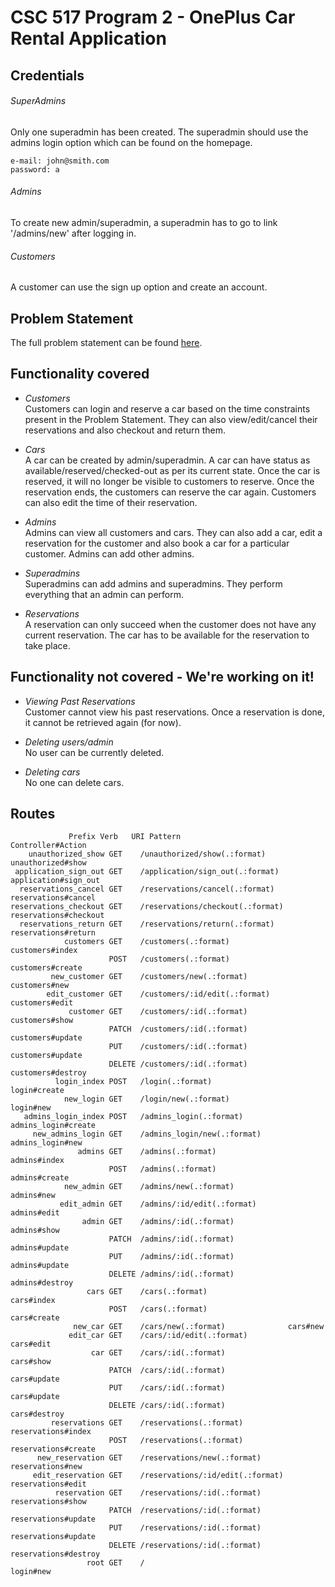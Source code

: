 # CSC 517 Program 2 - OnePlus Car Rental Application


## Credentials

###### SuperAdmins
Only one superadmin has been created. The superadmin should use the admins login option which can be found on the homepage.
```
e-mail: john@smith.com  
password: a  
```
###### Admins
To create new admin/superadmin, a superadmin has to go to link '/admins/new' after logging in.   
###### Customers
A customer can use the sign up option and create an account.
## Problem Statement
The full problem statement can be found [here](http://www.csc2.ncsu.edu/faculty/efg/517/f17/www/homework/program2.html).

## Functionality covered
* _Customers_  
Customers can login and reserve a car based on the time constraints present in the Problem Statement. They can also view/edit/cancel their reservations and also checkout and return them.  


* _Cars_  
A car can be created by admin/superadmin. A car can have status as available/reserved/checked-out as per its current state. Once the car is reserved, it will no longer be visible to customers to reserve. Once the reservation ends, the customers can reserve the car again. Customers can also edit the time of their reservation.


* _Admins_  
Admins can view all customers and cars. They can also add a car, edit a reservation for the customer and also book a car for a particular customer. Admins can add other admins.


* _Superadmins_  
Superadmins can add admins and superadmins. They perform everything that an admin can perform.


* _Reservations_  
A reservation can only succeed when the customer does not have any current reservation. The car has to be available for the reservation to take place.

## Functionality not covered - We're working on it!
* _Viewing Past Reservations_  
Customer cannot view his past reservations. Once a reservation is done, it cannot be retrieved again (for now).


* _Deleting users/admin_  
No user can be currently deleted.


* _Deleting cars_  
No one can delete cars.

## Routes
```
             Prefix Verb   URI Pattern                      Controller#Action
    unauthorized_show GET    /unauthorized/show(.:format)     unauthorized#show
 application_sign_out GET    /application/sign_out(.:format)  application#sign_out
  reservations_cancel GET    /reservations/cancel(.:format)   reservations#cancel
reservations_checkout GET    /reservations/checkout(.:format) reservations#checkout
  reservations_return GET    /reservations/return(.:format)   reservations#return
            customers GET    /customers(.:format)             customers#index
                      POST   /customers(.:format)             customers#create
         new_customer GET    /customers/new(.:format)         customers#new
        edit_customer GET    /customers/:id/edit(.:format)    customers#edit
             customer GET    /customers/:id(.:format)         customers#show
                      PATCH  /customers/:id(.:format)         customers#update
                      PUT    /customers/:id(.:format)         customers#update
                      DELETE /customers/:id(.:format)         customers#destroy
          login_index POST   /login(.:format)                 login#create
            new_login GET    /login/new(.:format)             login#new
   admins_login_index POST   /admins_login(.:format)          admins_login#create
     new_admins_login GET    /admins_login/new(.:format)      admins_login#new
               admins GET    /admins(.:format)                admins#index
                      POST   /admins(.:format)                admins#create
            new_admin GET    /admins/new(.:format)            admins#new
           edit_admin GET    /admins/:id/edit(.:format)       admins#edit
                admin GET    /admins/:id(.:format)            admins#show
                      PATCH  /admins/:id(.:format)            admins#update
                      PUT    /admins/:id(.:format)            admins#update
                      DELETE /admins/:id(.:format)            admins#destroy
                 cars GET    /cars(.:format)                  cars#index
                      POST   /cars(.:format)                  cars#create
              new_car GET    /cars/new(.:format)              cars#new
             edit_car GET    /cars/:id/edit(.:format)         cars#edit
                  car GET    /cars/:id(.:format)              cars#show
                      PATCH  /cars/:id(.:format)              cars#update
                      PUT    /cars/:id(.:format)              cars#update
                      DELETE /cars/:id(.:format)              cars#destroy
         reservations GET    /reservations(.:format)          reservations#index
                      POST   /reservations(.:format)          reservations#create
      new_reservation GET    /reservations/new(.:format)      reservations#new
     edit_reservation GET    /reservations/:id/edit(.:format) reservations#edit
          reservation GET    /reservations/:id(.:format)      reservations#show
                      PATCH  /reservations/:id(.:format)      reservations#update
                      PUT    /reservations/:id(.:format)      reservations#update
                      DELETE /reservations/:id(.:format)      reservations#destroy
                 root GET    /                                login#new


```
